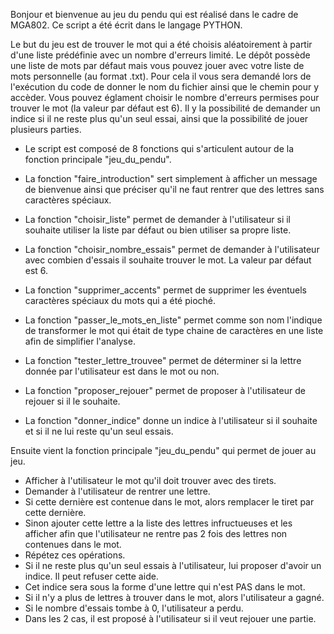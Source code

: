 Bonjour et bienvenue au jeu du pendu qui est réalisé dans le cadre de MGA802.
Ce script a été écrit dans le langage PYTHON.

Le but du jeu est de trouver le mot qui a été choisis aléatoirement à partir d'une liste
prédéfinie avec un nombre d'erreurs limité. Le dépôt possède une liste de mots par défaut
mais vous pouvez jouer avec votre liste de mots personnelle (au format .txt).
Pour cela il vous sera demandé lors de l'exécution du code de donner le nom du fichier
ainsi que le chemin pour y accèder.
Vous pouvez églament choisir le nombre d'erreurs permises pour trouver le mot (la valeur par défaut est 6).
Il y la possibilité de demander un indice si il ne reste plus qu'un seul essai,
ainsi que la possibilité de jouer plusieurs parties.

- Le script est composé de 8 fonctions qui s'articulent autour de la fonction principale "jeu_du_pendu".

- La fonction "faire_introduction" sert simplement à afficher un message de bienvenue ainsi que préciser qu'il ne faut rentrer que des lettres sans caractères spéciaux.

- La fonction "choisir_liste" permet de demander à l'utilisateur si il souhaite utiliser la liste par défaut ou bien utiliser sa propre liste.

- La fonction "choisir_nombre_essais" permet de demander à l'utilisateur avec combien d'essais il souhaite trouver le mot. La valeur par défaut est 6.

- La fonction "supprimer_accents" permet de supprimer les éventuels caractères spéciaux du mots qui a été pioché.

- La fonction "passer_le_mots_en_liste" permet comme son nom l'indique de transformer le mot qui était de type chaine de caractères en une liste afin de simplifier l'analyse.

- La fonction "tester_lettre_trouvee" permet de déterminer si la lettre donnée par l'utilisateur est dans le mot ou non.

- La fonction "proposer_rejouer" permet de proposer à l'utilisateur de rejouer si il le souhaite.

- La fonction "donner_indice" donne un indice à l'utilisateur si il souhaite et si il ne lui reste qu'un seul essais.


Ensuite vient la fonction principale "jeu_du_pendu" qui permet de jouer au jeu.

- Afficher à l'utilisateur le mot qu'il doit trouver avec des tirets.
- Demander à l'utilisateur de rentrer une lettre.
- Si cette dernière est contenue dans le mot, alors remplacer le tiret par cette dernière.
- Sinon ajouter cette lettre a la liste des lettres infructueuses et les afficher afin que l'utilisateur ne rentre pas 2 fois des lettres non contenues dans le mot.
- Répétez ces opérations.
- Si il ne reste plus qu'un seul essais à l'utilisateur, lui proposer d'avoir un indice. Il peut refuser cette aide.
- Cet indice sera sous la forme d'une lettre qui n'est PAS dans le mot.
- Si il n'y a plus de lettres à trouver dans le mot, alors l'utilisateur a gagné.
- Si le nombre d'essais tombe à 0, l'utilisateur a perdu.
- Dans les 2 cas, il est proposé à l'utilisateur si il veut rejouer une partie.

